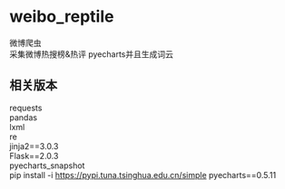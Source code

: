 # weibo_reptile
微博爬虫<br>
采集微博热搜榜&amp;热评
pyecharts并且生成词云

## 相关版本
requests<br>
pandas<br>
lxml<br>
re<br>
jinja2==3.0.3<br>
Flask==2.0.3<br>
pyecharts_snapshot<br>
pip install -i https://pypi.tuna.tsinghua.edu.cn/simple pyecharts==0.5.11<br>
